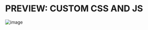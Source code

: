 # PREVIEW: CUSTOM CSS AND JS

![image](https://github.com/user-attachments/assets/6bd8f347-2a1c-4d3e-844c-5a35c16fd690)
